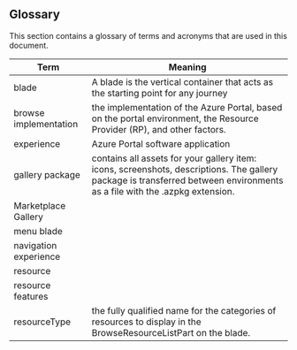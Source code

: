 
<a name="portalfxExtensionsKeyComponentsGlossary"></a>
<!-- link to this document is [portalfx-extensions-key-components-glossary.md]()
-->

## Glossary

 This section contains a glossary of terms and acronyms that are used in this document.

 | Term | Meaning |
 | --- | --- |
 | blade | A blade is the vertical container that acts as the starting point for any journey | 
| browse implementation | the implementation of the Azure Portal,  based on the  portal environment, the  Resource Provider (RP), and other factors.
| experience | Azure Portal software application |
| gallery package  |  contains all assets for your gallery item: icons, screenshots, descriptions. The gallery package is transferred between environments as  a file with the .azpkg extension. |
| Marketplace Gallery | |
| menu blade | |
| navigation experience | |
| resource | |
| resource features | |
| resourceType |  the fully qualified name for the categories of resources to  display  in the BrowseResourceListPart on the blade. |
